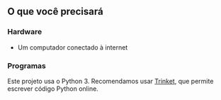 ## O que você precisará

### Hardware

+ Um computador conectado à internet

### Programas

Este projeto usa o Python 3. Recomendamos usar [Trinket](https://trinket.io/), que permite escrever código Python online.